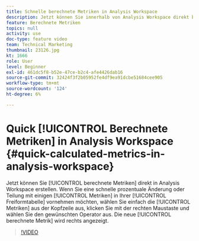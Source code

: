 ```yaml
---
title: Schnelle berechnete Metriken in Analysis Workspace
description: Jetzt können Sie innerhalb von Analysis Workspace direkt berechnete Metriken erstellen.  Wenn Sie eine schnelle prozentuale Änderung oder Teilung mit einigen Metriken in Ihrer Freiformtabelle vornehmen möchten, wählen Sie einfach die Metriken in der Kopfzeile aus, klicken Sie mit der rechten Maustaste und wählen Sie den gewünschten Operator aus.  Die neue berechnete Metrik wird rechts angezeigt.
feature: Berechnete Metriken
topics: null
activity: use
doc-type: feature video
team: Technical Marketing
thumbnail: 23126.jpg
kt: 1666
role: User
level: Beginner
exl-id: 461dc5f8-b52e-47ce-b2c4-afe4426dab16
source-git-commit: 32424f3f2b05952fe4df9ea91dcbe51684cee905
workflow-type: tm+mt
source-wordcount: '124'
ht-degree: 6%

---
```


# Quick [!UICONTROL Berechnete Metriken] in Analysis Workspace {#quick-calculated-metrics-in-analysis-workspace}

Jetzt können Sie [!UICONTROL berechnete Metriken] direkt in Analysis Workspace erstellen.  Wenn Sie eine schnelle prozentuale Änderung oder Teilung mit einigen [!UICONTROL Metriken] in Ihrer [!UICONTROL Freiformtabelle] vornehmen möchten, wählen Sie einfach die [!UICONTROL Metriken] aus der Kopfzeile aus, klicken Sie mit der rechten Maustaste und wählen Sie den gewünschten Operator aus.  Die neue [!UICONTROL berechnete Metrik] wird rechts angezeigt.

>[!VIDEO](https://video.tv.adobe.com/v/23126/?quality=12)
